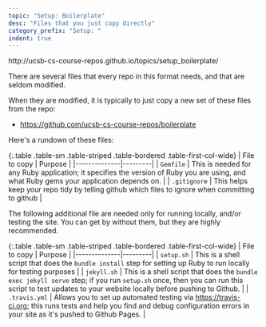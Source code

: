 ```yaml
---
topic: "Setup: Boilerplate"
desc: "Files that you just copy directly"
category_prefix: "Setup: "
indent: true
---
```


<div class="d-none">http://ucsb-cs-course-repos.github.io/topics/setup_boilerplate/</div>

There are several files that every repo in this format needs, and that are seldom modified.

When they are modified, it is typically to just copy a new set of these files from the repo:

* <https://github.com/ucsb-cs-course-repos/boilerplate>

Here's a rundown of these files:


<style>
.table-first-col-wide td:first-of-type { 
  width: 15em; 
  background-color: #fef;
}

</style>

{:.table .table-sm .table-striped .table-bordered .table-first-col-wide}
| File to copy | Purpose |
|--------------|---------|
| `Gemfile`    | This is needed for any Ruby application; it specifies the version of Ruby you are using, and what Ruby gems your application depends on. |
| `.gitignore`    | This helps keep your repo tidy by telling github which files to ignore when committing to github |

The following additional file are needed only for running locally, and/or testing the site.   You can get by without them, but they are highly recommended.

{:.table .table-sm .table-striped .table-bordered .table-first-col-wide}
| File to copy | Purpose |
|--------------|---------|
| `setup.sh`   | This is a shell script that does the `bundle install` step for setting up Ruby to run locally for testing purposes | 
| `jekyll.sh`   | This is a shell script that does the `bundle exec jekyll serve` step; if you run `setup.sh` once, then you can run this script to test updates to your website locally before pushing to Github. | 
| `.travis.yml` | Allows you to set up automated testing via <https://travis-ci.org>; this runs tests and help you find and debug configuration errors in your site as it's pushed to Github Pages. | 

